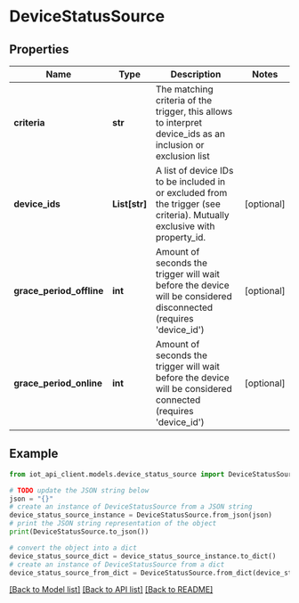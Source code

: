 # DeviceStatusSource


## Properties

Name | Type | Description | Notes
------------ | ------------- | ------------- | -------------
**criteria** | **str** | The matching criteria of the trigger, this allows to interpret device_ids as an inclusion or exclusion list | 
**device_ids** | **List[str]** | A list of device IDs to be included in or excluded from the trigger (see criteria). Mutually exclusive with property_id. | [optional] 
**grace_period_offline** | **int** | Amount of seconds the trigger will wait before the device will be considered disconnected (requires &#39;device_id&#39;) | [optional] 
**grace_period_online** | **int** | Amount of seconds the trigger will wait before the device will be considered connected (requires &#39;device_id&#39;) | [optional] 

## Example

```python
from iot_api_client.models.device_status_source import DeviceStatusSource

# TODO update the JSON string below
json = "{}"
# create an instance of DeviceStatusSource from a JSON string
device_status_source_instance = DeviceStatusSource.from_json(json)
# print the JSON string representation of the object
print(DeviceStatusSource.to_json())

# convert the object into a dict
device_status_source_dict = device_status_source_instance.to_dict()
# create an instance of DeviceStatusSource from a dict
device_status_source_from_dict = DeviceStatusSource.from_dict(device_status_source_dict)
```
[[Back to Model list]](../README.md#documentation-for-models) [[Back to API list]](../README.md#documentation-for-api-endpoints) [[Back to README]](../README.md)


